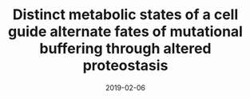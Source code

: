 ---
title: "Distinct metabolic states of a cell guide alternate fates of mutational buffering through altered proteostasis"
date: '2019-02-06'
authors: "Verma K, Saxena K, Donaka R, Chaphalkar A, Rai MK, Shukla A, Zaidi Z, Dandage R, Shanmugam D, Chakraborty K"
reviewers: "Thompson E, Fraser JS"

peer-review:
- disqus: 1ztc6zo
  biorxiv_versioned: 540039v1

article:
- pdf: https://www.nature.com/articles/s41467-020-16804-6
  pmid: 32522991
---
